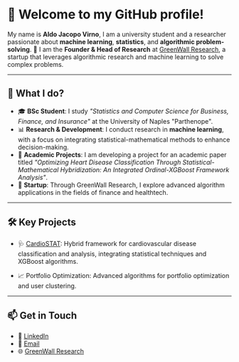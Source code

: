 # 👋 Welcome to my GitHub profile!

My name is **Aldo Jacopo Virno**, I am a university student and a researcher passionate about **machine learning**, **statistics**, and **algorithmic problem-solving**. 🌟 I am the **Founder & Head of Research** at [GreenWall Research](https://www.linkedin.com/company/greenwall-research), a startup that leverages algorithmic research and machine learning to solve complex problems.

---

## 🔬 What I do?

- 🎓 **BSc Student**: I study *"Statistics and Computer Science for Business, Finance, and Insurance"* at the University of Naples "Parthenope".  
- 📊 **Research & Development**: I conduct research in **machine learning**, with a focus on integrating statistical-mathematical methods to enhance decision-making.  
- 🧠 **Academic Projects**: I am developing a project for an academic paper titled *"Optimizing Heart Disease Classification Through Statistical-Mathematical Hybridization: An Integrated Ordinal-XGBoost Framework Analysis"*.  
- 🚀 **Startup**: Through GreenWall Research, I explore advanced algorithm applications in the fields of finance and healthtech.  

---

## 🛠️ Key Projects

- 🩺 [CardioSTAT](https://github.com/GreenWallResearch/CardioSTAT): Hybrid framework for cardiovascular disease classification and analysis, integrating statistical techniques and XGBoost algorithms.

- 📈 Portfolio Optimization: Advanced algorithms for portfolio optimization and user clustering.

---

## 📫 Get in Touch

- 💼 [LinkedIn](https://www.linkedin.com/in/aldojacopovirno)  
- 📧 [Email](mailto:aldojacopo@gmail.com)
- 🌐 [GreenWall Research](https://www.linkedin.com/company/greenwall-research)
